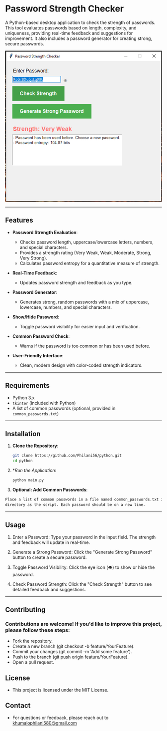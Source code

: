 # Password Strength Checker

A Python-based desktop application to check the strength of passwords. This tool evaluates passwords based on length, complexity, and uniqueness, providing real-time feedback and suggestions for improvement. It also includes a password generator for creating strong, secure passwords.

![Screenshot](Capture.PNG) <!-- Add a screenshot of your application here -->

---

## Features

- **Password Strength Evaluation**:
  - Checks password length, uppercase/lowercase letters, numbers, and special characters.
  - Provides a strength rating (Very Weak, Weak, Moderate, Strong, Very Strong).
  - Calculates password entropy for a quantitative measure of strength.

- **Real-Time Feedback**:
  - Updates password strength and feedback as you type.

- **Password Generator**:
  - Generates strong, random passwords with a mix of uppercase, lowercase, numbers, and special characters.

- **Show/Hide Password**:
  - Toggle password visibility for easier input and verification.

- **Common Password Check**:
  - Warns if the password is too common or has been used before.

- **User-Friendly Interface**:
  - Clean, modern design with color-coded strength indicators.

---

## Requirements

- Python 3.x
- `tkinter` (included with Python)
- A list of common passwords (optional, provided in `common_passwords.txt`)

---

## Installation

1. **Clone the Repository**:
   ```bash
   git clone https://github.com/Philani56/python.git
   cd python
   ```

2. **Run the Application*:
   ```bash
   python main.py
   ```

3. **Optional: Add Common Passwords**:
```bash
Place a list of common passwords in a file named common_passwords.txt in the same
directory as the script. Each password should be on a new line.
```

---

## Usage
1. Enter a Password:
Type your password in the input field. The strength and feedback will update in real-time.

2. Generate a Strong Password:
Click the "Generate Strong Password" button to create a secure password.

3. Toggle Password Visibility:
Click the eye icon (👁️) to show or hide the password.

4. Check Password Strength:
Click the "Check Strength" button to see detailed feedback and suggestions.

---

## Contributing
### Contributions are welcome! If you'd like to improve this project, please follow these steps:

- Fork the repository.
- Create a new branch (git checkout -b feature/YourFeature).
- Commit your changes (git commit -m 'Add some feature').
- Push to the branch (git push origin feature/YourFeature).
- Open a pull request.

## License
- This project is licensed under the MIT License.

## Contact
- For questions or feedback, please reach out to khumalophilani580@gmail.com 


